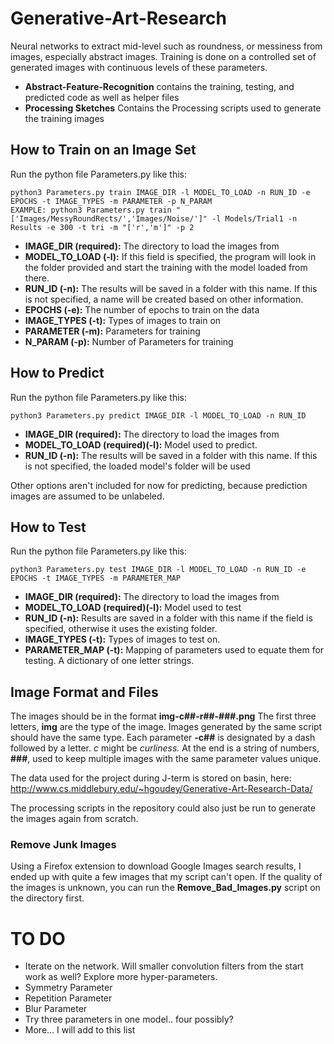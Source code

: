 
# Generative-Art-Research
Neural networks to extract mid-level such as roundness, or messiness from images, especially abstract images. Training is done on a controlled set of generated images with continuous levels of these parameters.

- **Abstract-Feature-Recognition** contains the training, testing, and predicted code as well as helper files
- **Processing Sketches** Contains the Processing scripts used to generate the training images

## How to Train on an Image Set
Run the python file Parameters.py like this:

    python3 Parameters.py train IMAGE_DIR -l MODEL_TO_LOAD -n RUN_ID -e EPOCHS -t IMAGE_TYPES -m PARAMETER -p N_PARAM
    EXAMPLE: python3 Parameters.py train "['Images/MessyRoundRects/','Images/Noise/']" -l Models/Trial1 -n Results -e 300 -t tri -m "['r','m']" -p 2

 - **IMAGE_DIR (required):** The directory to load the images from
 - **MODEL_TO_LOAD (-l):** If this field is specified, the program will look in the folder provided and start the training with the model loaded from there.
 - **RUN_ID (-n):** The results will be saved in a folder with this name. If this is not specified, a name will be created based on other information.
 - **EPOCHS (-e):** The number of epochs to train on the data
 - **IMAGE_TYPES (-t):** Types of images to train on
 - **PARAMETER (-m):** Parameters for training
 - **N_PARAM (-p):** Number of Parameters for training 


## How to Predict
Run the python file Parameters.py like this:

    python3 Parameters.py predict IMAGE_DIR -l MODEL_TO_LOAD -n RUN_ID
    
 - **IMAGE_DIR (required):** The directory to load the images from
 - **MODEL_TO_LOAD (required)(-l):** Model used to predict.
 - **RUN_ID (-n):** The results will be saved in a folder with this name. If this is not specified, the loaded model's folder will be used
 
 Other options aren't included for now for predicting, because prediction images are assumed to be unlabeled.
 
## How to Test
Run the python file Parameters.py like this:

    python3 Parameters.py test IMAGE_DIR -l MODEL_TO_LOAD -n RUN_ID -e EPOCHS -t IMAGE_TYPES -m PARAMETER_MAP
    
 - **IMAGE_DIR (required):** The directory to load the images from
 - **MODEL_TO_LOAD (required)(-l):** Model used to test
 - **RUN_ID (-n):** Results are saved in a folder with this name if the field is specified, otherwise it uses the existing folder.
 - **IMAGE_TYPES (-t):** Types of images to test on.
 - **PARAMETER_MAP (-t):** Mapping of parameters used to equate them for testing. A dictionary of one letter strings.


## Image Format and Files
The images should be in the format **img-c##-r##-###.png**
The first three letters, **img** are the type of the image. Images generated by the same script should have the same type.
Each parameter **-c##** is designated by a dash followed by a letter. *c* might be *curliness.*
At the end is a string of numbers, **###**, used to keep multiple images with the same parameter values unique.

The data used for the project during J-term is stored on basin, here:
http://www.cs.middlebury.edu/~hgoudey/Generative-Art-Research-Data/

The processing scripts in the repository could also just be run to generate the images again from scratch.
### Remove Junk Images
Using a Firefox extension to download Google Images search results, I ended up with quite a few images that my script can't open. If the quality of the images is unknown, you can run the **Remove_Bad_Images.py** script on the directory first.



# TO DO
- Iterate on the network. Will smaller convolution filters from the start work as well? Explore more hyper-parameters.
- Symmetry Parameter
- Repetition Parameter
- Blur Parameter
- Try three parameters in one model.. four possibly?
- More... I will add to this list
